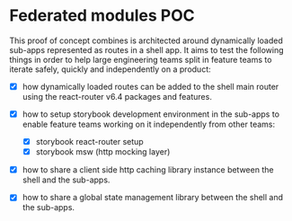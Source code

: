 # Federated modules POC

This proof of concept combines is architected around dynamically loaded sub-apps represented as routes in a shell app.
It aims to test the following things in order to help large engineering teams split in feature teams to iterate safely, quickly and independently on a product:

- [x] how dynamically loaded routes can be added to the shell main router using the react-router v6.4 packages and features.
- [x] how to setup storybook development environment in the sub-apps to enable feature teams working on it independently from other teams:

  - [x] storybook react-router setup
  - [x] storybook msw (http mocking layer)

- [x] how to share a client side http caching library instance between the shell and the sub-apps.
- [x] how to share a global state management library between the shell and the sub-apps.
